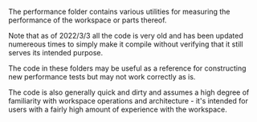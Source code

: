 The performance folder contains various utilities for measuring the performance of the
workspace or parts thereof.

Note that as of 2022/3/3 all the code is very old and has been updated numereous times to
simply make it compile without verifying that it still serves its intended purpose.

The code in these folders may be useful as a reference for constructing new performance tests but
may not work correctly as is.

The code is also generally quick and dirty and assumes a high degree of familiarity with workspace
operations and architecture - it's intended for users with a fairly high amount of experience
with the workspace.